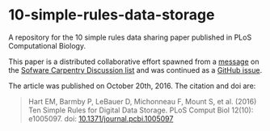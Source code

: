 # 10-simple-rules-data-storage

A repository for the 10 simple rules data sharing paper published in PLoS
Computational Biology.

This paper is a distributed collaborative effort spawned from a
[message](http://lists.software-carpentry.org/pipermail/discuss_lists.software-carpentry.org/2015-February/002601.html)
on the [Sofware Carpentry Discussion list][swcl] and was continued as a
[GitHub issue](https://github.com/swcarpentry/site/issues/797).

The article was published on October 20th, 2016. The citation and doi are:

> Hart EM, Barmby P, LeBauer D, Michonneau F, Mount S, et al. (2016) Ten Simple Rules for Digital Data Storage. PLoS Comput Biol 12(10): e1005097. doi: [10.1371/journal.pcbi.1005097](http://dx.doi.org/10.1371/journal.pcbi.1005097)


[swcl]: http://lists.software-carpentry.org/mailman/listinfo/discuss_lists.software-carpentry.org

